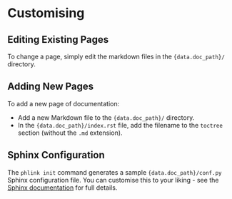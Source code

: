# Customising

## Editing Existing Pages

To change a page, simply edit the markdown files in the `{data.doc_path}/` directory.

## Adding New Pages

To add a new page of documentation:

 * Add a new Markdown file to the `{data.doc_path}/` directory.
 * In the `{data.doc_path}/index.rst` file, add the filename to the `toctree` section (without the `.md` extension).

## Sphinx Configuration

The `phlink init` command generates a sample `{data.doc_path}/conf.py` Sphinx configuration file.
You can customise this to your liking - see the [Sphinx documentation](https://www.sphinx-doc.org/en/master/usage/configuration.html) for full details.

